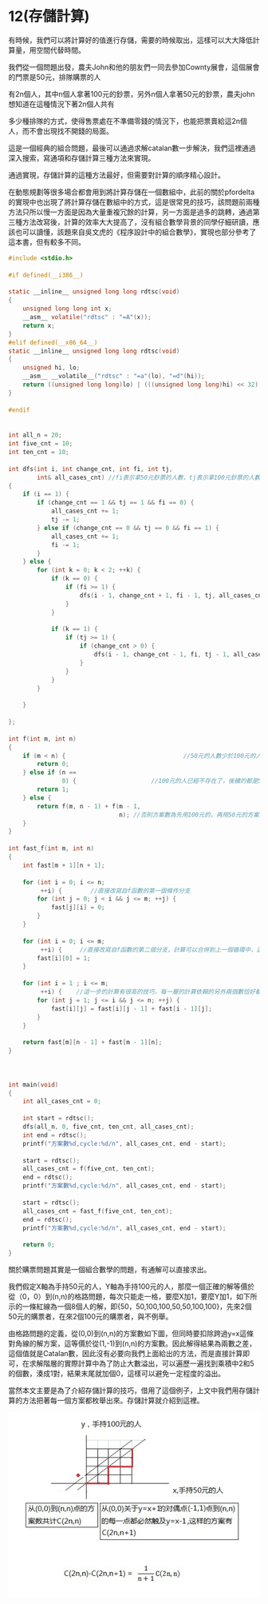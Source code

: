 # 12(存儲計算)


有時候，我們可以將計算好的值進行存儲，需要的時候取出，這樣可以大大降低計算量，用空間代替時間。

 

我們從一個問題出發，農夫John和他的朋友們一同去參加Cownty展會，這個展會的門票是50元，排隊購票的人

有2n個人，其中n個人拿著100元的鈔票，另外n個人拿著50元的鈔票，農夫john想知道在這種情況下著2n個人共有

多少種排隊的方式，使得售票處在不準備零錢的情況下，也能把票賣給這2n個人，而不會出現找不開錢的局面。

這是一個經典的組合問題，最後可以通過求解catalan數一步解決，我們這裡通過深入搜索，寫通項和存儲計算三種方法來實現。

通過實現，存儲計算的這種方法最好，但需要對計算的順序精心設計。

 

在動態規劃等很多場合都會用到將計算存儲在一個數組中，此前的關於pfordelta的實現中也出現了將計算存儲在數組中的方式，這是很常見的技巧，該問題前兩種方法只所以慢一方面是因為大量重複冗餘的計算，另一方面是過多的跳轉，通過第三種方法改寫後，計算的效率大大提高了，沒有組合數學背景的同學仔細研讀，應該也可以讀懂，該題來自吳文虎的《程序設計中的組合數學》，實現也部分參考了這本書，但有較多不同。


```c
#include <stdio.h>

#if defined(__i386__)

static __inline__ unsigned long long rdtsc(void)
{
    unsigned long long int x;
    __asm__ volatile("rdtsc" : "=A"(x));
    return x;
}
#elif defined(__x86_64__)
static __inline__ unsigned long long rdtsc(void)
{
    unsigned hi, lo;
    __asm__ __volatile__("rdtsc" : "=a"(lo), "=d"(hi));
    return ((unsigned long long)lo) | (((unsigned long long)hi) << 32);
}

#endif


int all_n = 20;
int five_cnt = 10;
int ten_cnt = 10;

int dfs(int i, int change_cnt, int fi, int tj,
        int& all_cases_cnt) //fi表示拿50元鈔票的人數，tj表示拿100元鈔票的人數
{
    if (i == 1) {
        if (change_cnt == 1 && tj == 1 && fi == 0) {
            all_cases_cnt += 1;
            tj -= 1;
        } else if (change_cnt == 0 && tj == 0 && fi == 1) {
            all_cases_cnt += 1;
            fi -= 1;
        }
    } else {
        for (int k = 0; k < 2; ++k) {
            if (k == 0) {
                if (fi >= 1) {
                    dfs(i - 1, change_cnt + 1, fi - 1, tj, all_cases_cnt);
                }
            }

            if (k == 1) {
                if (tj >= 1) {
                    if (change_cnt > 0) {
                        dfs(i - 1, change_cnt - 1, fi, tj - 1, all_cases_cnt);
                    }
                }
            }
        }

    }

};

int f(int m, int n)
{
    if (m < n) {                                 //50元的人數少於100元的人數必然無解
        return 0;
    } else if (n ==
               0) {                     //100元的人已經不存在了，後續的都是50元的算1種
        return 1;
    } else {
        return f(m, n - 1) + f(m - 1,
                               n); //否則方案數為先用100元的，再用50元的方案之和.
    }
}

int fast_f(int m, int n)
{
    int fast[m + 1][n + 1];

    for (int i = 0; i <= n;
         ++i) {        //直接改寫自f函數的第一個條件分支
        for (int j = 0; j < i && j <= m; ++j) {
            fast[j][i] = 0;
        }
    }

    for (int i = 0; i <= m;
         ++i) {     //直接改寫自f函數的第二個分支，計算可以合併到上一個循環中，這裡為清晰起見，拆開。
        fast[i][0] = 1;
    }

    for (int i = 1 ; i <= m;
         ++i) {    //這一步的計算有很高的技巧，每一層的計算依賴的另外兩個數恰好都是已經計算好的
        for (int j = 1; j <= i && j <= n; ++j) {
            fast[i][j] = fast[i][j - 1] + fast[i - 1][j];
        }
    }

    return fast[m][n - 1] + fast[m - 1][n];
}



int main(void)
{
    int all_cases_cnt = 0;

    int start = rdtsc();
    dfs(all_n, 0, five_cnt, ten_cnt, all_cases_cnt);
    int end = rdtsc();
    printf("方案數%d,cycle:%d/n", all_cases_cnt, end - start);

    start = rdtsc();
    all_cases_cnt = f(five_cnt, ten_cnt);
    end = rdtsc();
    printf("方案數%d,cycle:%d/n", all_cases_cnt, end - start);

    start = rdtsc();
    all_cases_cnt = fast_f(five_cnt, ten_cnt);
    end = rdtsc();
    printf("方案數%d,cycle:%d/n", all_cases_cnt, end - start);

    return 0;
}
```

關於購票問題其實是一個組合數學的問題，有通解可以直接求出。

我們假定X軸為手持50元的人，Y軸為手持100元的人，那麼一個正確的解等價於從（0，0）到(n,n)的格路問題，每次只能走一格，要麼X加1，要麼Y加1，如下所示的一條紅線為一個8個人的解，即{50，50,100,100,50,50,100,100}，先來2個50元的購票者，在來2個100元的購票者，與不例舉。

由格路問題的定義，從(0,0)到(n,n)的方案數如下圖，但同時要扣除跨過y=x這條對角線的解方案，這等價於從(1,-1)到(n,n)的方案數。因此解得結果為兩數之差，這個值就是Catalan數，因此沒有必要向我們上面給出的方法，而是直接計算即可，在求解階層的實際計算中為了防止大數溢出，可以遍歷一遍找到乘積中2和5的個數，湊成1對，結果末尾就加個0，這樣可以避免一定程度的溢出。

當然本文主要是為了介紹存儲計算的技巧，借用了這個例子，上文中我們用存儲計算的方法把著每一個方案都枚舉出來。存儲計算就介紹到這裡。



![](images/0_12919693328HXw.gif)


